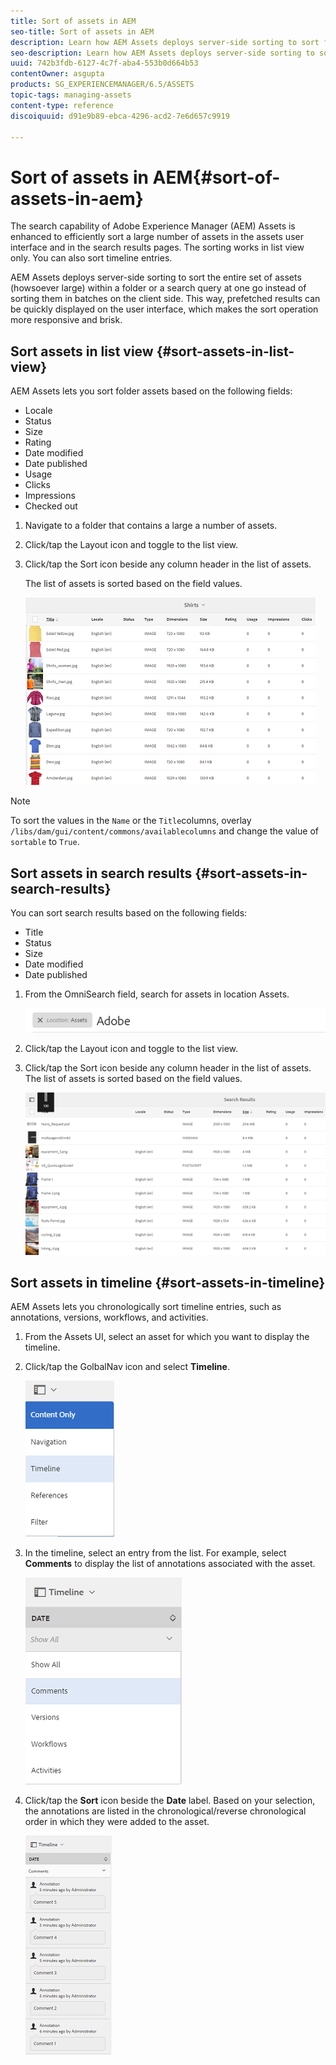 ```yaml
---
title: Sort of assets in AEM
seo-title: Sort of assets in AEM
description: Learn how AEM Assets deploys server-side sorting to sort folder assets or a search query at one go instead of sorting them in batches on the client side.
seo-description: Learn how AEM Assets deploys server-side sorting to sort folder assets or a search query at one go instead of sorting them in batches on the client side.
uuid: 742b3fdb-6127-4c7f-aba4-553b0d664b53
contentOwner: asgupta
products: SG_EXPERIENCEMANAGER/6.5/ASSETS
topic-tags: managing-assets
content-type: reference
discoiquuid: d91e9b89-ebca-4296-acd2-7e6d657c9919

---
```


# Sort of assets in AEM{#sort-of-assets-in-aem}

The search capability of Adobe Experience Manager (AEM) Assets is enhanced to efficiently sort a large number of assets in the assets user interface and in the search results pages. The sorting works in list view only. You can also sort timeline entries.

AEM Assets deploys server-side sorting to sort the entire set of assets (howsoever large) within a folder or a search query at one go instead of sorting them in batches on the client side. This way, prefetched results can be quickly displayed on the user interface, which makes the sort operation more responsive and brisk.

## Sort assets in list view {#sort-assets-in-list-view}

AEM Assets lets you sort folder assets based on the following fields:

* Locale
* Status
* Size
* Rating
* Date modified
* Date published
* Usage
* Clicks
* Impressions
* Checked out

1. Navigate to a folder that contains a large a number of assets.
1. Click/tap the Layout icon and toggle to the list view.
1. Click/tap the Sort icon beside any column header in the list of assets.

   The list of assets is sorted based on the field values.

   ![](assets/chlimage_1-166.png)

>[!NOTE]
>
>To sort the values in the `Name` or the `Title`columns, overlay `/libs/dam/gui/content/commons/availablecolumns` and change the value of `sortable` to `True`.

## Sort assets in search results {#sort-assets-in-search-results}

You can sort search results based on the following fields:

* Title
* Status
* Size
* Date modified
* Date published

1. From the OmniSearch field, search for assets in location Assets.

   ![](assets/chlimage_1-167.png)

1. Click/tap the Layout icon and toggle to the list view.
1. Click/tap the Sort icon beside any column header in the list of assets. The list of assets is sorted based on the field values.

   ![](assets/chlimage_1-168.png)

## Sort assets in timeline {#sort-assets-in-timeline}

AEM Assets lets you chronologically sort timeline entries, such as annotations, versions, workflows, and activities.

1. From the Assets UI, select an asset for which you want to display the timeline.
1. Click/tap the GolbalNav icon and select **Timeline**.

   ![](assets/chlimage_1-169.png)

1. In the timeline, select an entry from the list. For example, select **Comments** to display the list of annotations associated with the asset. 

   ![](assets/chlimage_1-170.png)

1. Click/tap the **Sort** icon beside the **Date** label. Based on your selection, the annotations are listed in the chronological/reverse chronological order in which they were added to the asset.

   ![](assets/chlimage_1-171.png)

